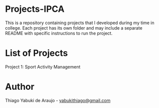 # Projects-IPCA
This is a repository containing projects that I developed during my time in college. Each project has its own folder and may include a separate README with specific instructions to run the project.

# List of Projects
Project 1: Sport Activity Management

# Author
Thiago Yabuki de Araujo - yabukithiago@gmail.com
